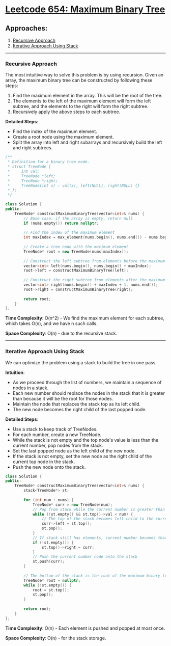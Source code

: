 # [Leetcode 654: Maximum Binary Tree](https://leetcode.com/problems/maximum-binary-tree/)

## Approaches:
1. [Recursive Approach](#recursive-approach)
2. [Iterative Approach Using Stack](#iterative-approach-using-stack)

---

### Recursive Approach

The most intuitive way to solve this problem is by using recursion. Given an array, the maximum binary tree can be constructed by following these steps:

1. Find the maximum element in the array. This will be the root of the tree.
2. The elements to the left of the maximum element will form the left subtree, and the elements to the right will form the right subtree.
3. Recursively apply the above steps to each subtree.

**Detailed Steps**:
- Find the index of the maximum element.
- Create a root node using the maximum element.
- Split the array into left and right subarrays and recursively build the left and right subtrees.

```cpp
/**
 * Definition for a binary tree node.
 * struct TreeNode {
 *     int val;
 *     TreeNode *left;
 *     TreeNode *right;
 *     TreeNode(int x) : val(x), left(NULL), right(NULL) {}
 * };
 */

class Solution {
public:
    TreeNode* constructMaximumBinaryTree(vector<int>& nums) {
        // Base case: if the array is empty, return null
        if (nums.empty()) return nullptr;
        
        // Find the index of the maximum element
        int maxIndex = max_element(nums.begin(), nums.end()) - nums.begin();
        
        // Create a tree node with the maximum element
        TreeNode* root = new TreeNode(nums[maxIndex]);
        
        // Construct the left subtree from elements before the maximum element
        vector<int> left(nums.begin(), nums.begin() + maxIndex);
        root->left = constructMaximumBinaryTree(left);
        
        // Construct the right subtree from elements after the maximum element
        vector<int> right(nums.begin() + maxIndex + 1, nums.end());
        root->right = constructMaximumBinaryTree(right);
        
        return root;
    }
};
```

**Time Complexity**: O(n^2) - We find the maximum element for each subtree, which takes O(n), and we have n such calls.

**Space Complexity**: O(n) - due to the recursive stack.

---

### Iterative Approach Using Stack

We can optimize the problem using a stack to build the tree in one pass.

**Intuition**:
- As we proceed through the list of numbers, we maintain a sequence of nodes in a stack.
- Each new number should replace the nodes in the stack that it is greater than because it will be the root for those nodes.
- Maintain the node that replaces the stack top as its left child.
- The new node becomes the right child of the last popped node.

**Detailed Steps**:
- Use a stack to keep track of TreeNodes.
- For each number, create a new TreeNode.
- While the stack is not empty and the top node's value is less than the current number, pop nodes from the stack.
- Set the last popped node as the left child of the new node.
- If the stack is not empty, set the new node as the right child of the current top node in the stack.
- Push the new node onto the stack.

```cpp
class Solution {
public:
    TreeNode* constructMaximumBinaryTree(vector<int>& nums) {
        stack<TreeNode*> st;
        
        for (int num : nums) {
            TreeNode* curr = new TreeNode(num);
            // Pop from stack while the current number is greater than the stack's top node
            while (!st.empty() && st.top()->val < num) {
                // The top of the stack becomes left child to the current number
                curr->left = st.top();
                st.pop();
            }
            // If stack still has elements, current number becomes that top's right child
            if (!st.empty()) {
                st.top()->right = curr;
            }
            // Push the current number node onto the stack
            st.push(curr);
        }
        
        // The bottom of the stack is the root of the maximum binary tree
        TreeNode* root = nullptr;
        while (!st.empty()) {
            root = st.top();
            st.pop();
        }
        
        return root;
    }
};
```

**Time Complexity**: O(n) - Each element is pushed and popped at most once.

**Space Complexity**: O(n) - for the stack storage.

